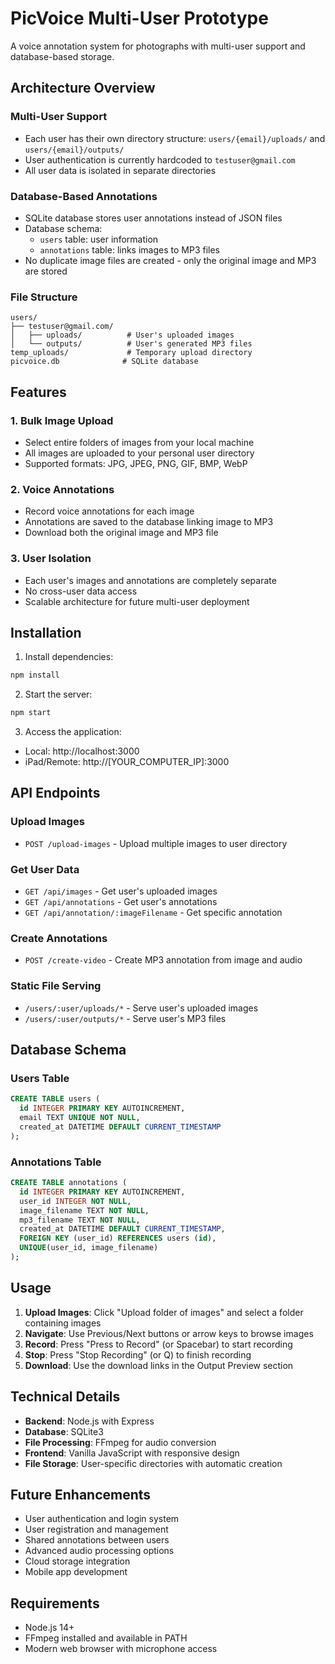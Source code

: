 # PicVoice Multi-User Prototype

A voice annotation system for photographs with multi-user support and database-based storage.

## Architecture Overview

### Multi-User Support
- Each user has their own directory structure: `users/{email}/uploads/` and `users/{email}/outputs/`
- User authentication is currently hardcoded to `testuser@gmail.com`
- All user data is isolated in separate directories

### Database-Based Annotations
- SQLite database stores user annotations instead of JSON files
- Database schema:
  - `users` table: user information
  - `annotations` table: links images to MP3 files
- No duplicate image files are created - only the original image and MP3 are stored

### File Structure
```
users/
├── testuser@gmail.com/
│   ├── uploads/          # User's uploaded images
│   └── outputs/          # User's generated MP3 files
temp_uploads/             # Temporary upload directory
picvoice.db              # SQLite database
```

## Features

### 1. Bulk Image Upload
- Select entire folders of images from your local machine
- All images are uploaded to your personal user directory
- Supported formats: JPG, JPEG, PNG, GIF, BMP, WebP

### 2. Voice Annotations
- Record voice annotations for each image
- Annotations are saved to the database linking image to MP3
- Download both the original image and MP3 file

### 3. User Isolation
- Each user's images and annotations are completely separate
- No cross-user data access
- Scalable architecture for future multi-user deployment

## Installation

1. Install dependencies:
```bash
npm install
```

2. Start the server:
```bash
npm start
```

3. Access the application:
- Local: http://localhost:3000
- iPad/Remote: http://[YOUR_COMPUTER_IP]:3000

## API Endpoints

### Upload Images
- `POST /upload-images` - Upload multiple images to user directory

### Get User Data
- `GET /api/images` - Get user's uploaded images
- `GET /api/annotations` - Get user's annotations
- `GET /api/annotation/:imageFilename` - Get specific annotation

### Create Annotations
- `POST /create-video` - Create MP3 annotation from image and audio

### Static File Serving
- `/users/:user/uploads/*` - Serve user's uploaded images
- `/users/:user/outputs/*` - Serve user's MP3 files

## Database Schema

### Users Table
```sql
CREATE TABLE users (
  id INTEGER PRIMARY KEY AUTOINCREMENT,
  email TEXT UNIQUE NOT NULL,
  created_at DATETIME DEFAULT CURRENT_TIMESTAMP
);
```

### Annotations Table
```sql
CREATE TABLE annotations (
  id INTEGER PRIMARY KEY AUTOINCREMENT,
  user_id INTEGER NOT NULL,
  image_filename TEXT NOT NULL,
  mp3_filename TEXT NOT NULL,
  created_at DATETIME DEFAULT CURRENT_TIMESTAMP,
  FOREIGN KEY (user_id) REFERENCES users (id),
  UNIQUE(user_id, image_filename)
);
```

## Usage

1. **Upload Images**: Click "Upload folder of images" and select a folder containing images
2. **Navigate**: Use Previous/Next buttons or arrow keys to browse images
3. **Record**: Press "Press to Record" (or Spacebar) to start recording
4. **Stop**: Press "Stop Recording" (or Q) to finish recording
5. **Download**: Use the download links in the Output Preview section

## Technical Details

- **Backend**: Node.js with Express
- **Database**: SQLite3
- **File Processing**: FFmpeg for audio conversion
- **Frontend**: Vanilla JavaScript with responsive design
- **File Storage**: User-specific directories with automatic creation

## Future Enhancements

- User authentication and login system
- User registration and management
- Shared annotations between users
- Advanced audio processing options
- Cloud storage integration
- Mobile app development

## Requirements

- Node.js 14+
- FFmpeg installed and available in PATH
- Modern web browser with microphone access 